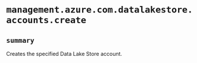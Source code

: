 # `management.azure.com.datalakestore.accounts.create`

## `summary`
Creates the specified Data Lake Store account.


